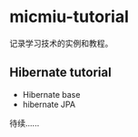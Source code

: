 micmiu-tutorial
===============

记录学习技术的实例和教程。


Hibernate tutorial
--
+ Hibernate base
+ hibernate JPA


待续......
